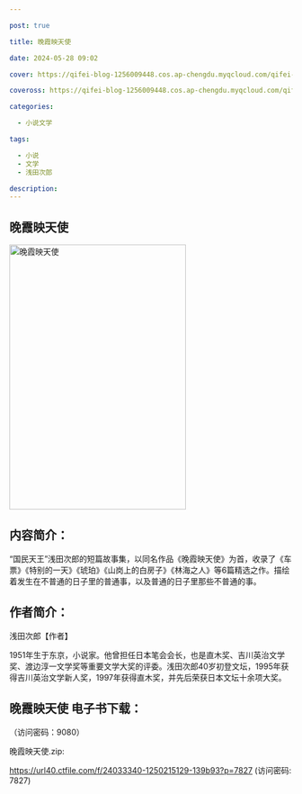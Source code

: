 ```yaml
---

post: true

title: 晚霞映天使

date: 2024-05-28 09:02

cover: https://qifei-blog-1256009448.cos.ap-chengdu.myqcloud.com/qifei-blog/660a0fe69f345e8d03c07e48.jpg

coveross: https://qifei-blog-1256009448.cos.ap-chengdu.myqcloud.com/qifei-blog/660a0fe69f345e8d03c07e48.jpg

categories:

  - 小说文学

tags:

  - 小说
  - 文学
  - 浅田次郎

description:
---
```


## 晚霞映天使
<img alt="晚霞映天使 " class="aligncenter loading" data-was-processed="true" decoding="async" fetchpriority="high" height="471" src="https://qifei-blog-1256009448.cos.ap-chengdu.myqcloud.com/qifei-blog/660a0fe69f345e8d03c07e48.jpg " style="cursor: zoom-in;" width="314"/>

## 内容简介：

“国民天王”浅田次郎的短篇故事集，以同名作品《晚霞映天使》为首，收录了《车票》《特别的一天》《琥珀》《山岗上的白房子》《林海之人》等6篇精选之作。描绘着发生在不普通的日子里的普通事，以及普通的日子里那些不普通的事。

## 作者简介：

浅田次郎【作者】

1951年生于东京，小说家。他曾担任日本笔会会长，也是直木奖、吉川英治文学奖、渡边淳一文学奖等重要文学大奖的评委。浅田次郎40岁初登文坛，1995年获得吉川英治文学新人奖，1997年获得直木奖，并先后荣获日本文坛十余项大奖。

## 晚霞映天使 电子书下载：

 （访问密码：9080）

晚霞映天使.zip: 

https://url40.ctfile.com/f/24033340-1250215129-139b93?p=7827 (访问密码: 7827)
